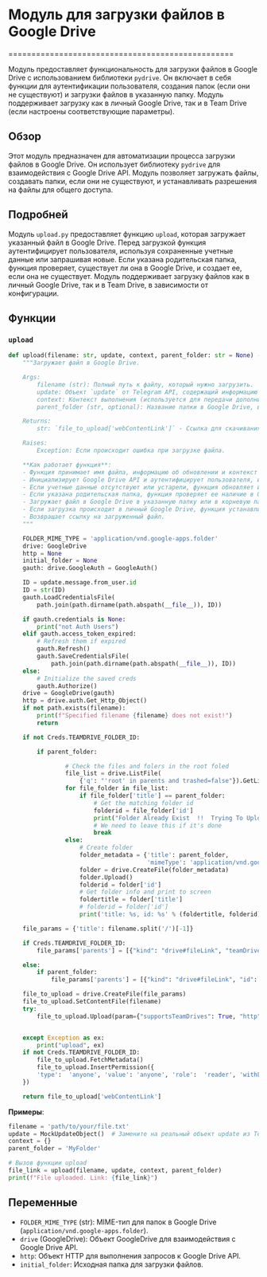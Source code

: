 # Модуль для загрузки файлов в Google Drive
=================================================

Модуль предоставляет функциональность для загрузки файлов в Google Drive с использованием библиотеки `pydrive`.
Он включает в себя функции для аутентификации пользователя, создания папок (если они не существуют) и загрузки файлов в указанную папку.
Модуль поддерживает загрузку как в личный Google Drive, так и в Team Drive (если настроены соответствующие параметры).

## Обзор

Этот модуль предназначен для автоматизации процесса загрузки файлов в Google Drive. 
Он использует библиотеку `pydrive` для взаимодействия с Google Drive API. 
Модуль позволяет загружать файлы, создавать папки, если они не существуют, и устанавливать разрешения на файлы для общего доступа.

## Подробней

Модуль `upload.py` предоставляет функцию `upload`, которая загружает указанный файл в Google Drive. 
Перед загрузкой функция аутентифицирует пользователя, используя сохраненные учетные данные или запрашивая новые. 
Если указана родительская папка, функция проверяет, существует ли она в Google Drive, и создает ее, если она не существует.
Модуль поддерживает загрузку файлов как в личный Google Drive, так и в Team Drive, в зависимости от конфигурации.

## Функции

### `upload`

```python
def upload(filename: str, update, context, parent_folder: str = None) -> None:
    """Загружает файл в Google Drive.

    Args:
        filename (str): Полный путь к файлу, который нужно загрузить.
        update: Объект `update` от Telegram API, содержащий информацию о пользователе, отправившем запрос на загрузку.
        context: Контекст выполнения (используется для передачи дополнительных данных).
        parent_folder (str, optional): Название папки в Google Drive, в которую нужно загрузить файл. По умолчанию `None` (загрузка в корневую папку).

    Returns:
        str: `file_to_upload['webContentLink']` - Ссылка для скачивания файла из Google Drive.

    Raises:
        Exception: Если происходит ошибка при загрузке файла.

    **Как работает функция**:
    - Функция принимает имя файла, информацию об обновлении и контекст в качестве аргументов.
    - Инициализирует Google Drive API и аутентифицирует пользователя, используя сохраненные учетные данные.
    - Если учетные данные отсутствуют или устарели, функция обновляет их.
    - Если указана родительская папка, функция проверяет ее наличие в Google Drive и создает, если она не существует.
    - Загружает файл в Google Drive в указанную папку или в корневую папку, если родительская папка не указана.
    - Если загрузка происходит в личный Google Drive, функция устанавливает разрешение на чтение для всех пользователей, у которых есть ссылка.
    - Возвращает ссылку на загруженный файл.
    """

    FOLDER_MIME_TYPE = 'application/vnd.google-apps.folder'
    drive: GoogleDrive
    http = None
    initial_folder = None
    gauth: drive.GoogleAuth = GoogleAuth()

    ID = update.message.from_user.id
    ID = str(ID)
    gauth.LoadCredentialsFile(
        path.join(path.dirname(path.abspath(__file__)), ID))

    if gauth.credentials is None:
        print("not Auth Users")
    elif gauth.access_token_expired:
        # Refresh them if expired
        gauth.Refresh()
        gauth.SaveCredentialsFile(
            path.join(path.dirname(path.abspath(__file__)), ID))
    else:
        # Initialize the saved creds
        gauth.Authorize()
    drive = GoogleDrive(gauth)
    http = drive.auth.Get_Http_Object()
    if not path.exists(filename):
        print(f"Specified filename {filename} does not exist!")
        return

    if not Creds.TEAMDRIVE_FOLDER_ID:

        if parent_folder:

                # Check the files and folers in the root foled
                file_list = drive.ListFile(
                    {'q': "'root' in parents and trashed=false"}).GetList()
                for file_folder in file_list:
                    if file_folder['title'] == parent_folder:
                        # Get the matching folder id
                        folderid = file_folder['id']
                        print("Folder Already Exist  !!  Trying To Upload")
                        # We need to leave this if it's done
                        break
                else:
                    # Create folder
                    folder_metadata = {'title': parent_folder,
                                       'mimeType': 'application/vnd.google-apps.folder'}
                    folder = drive.CreateFile(folder_metadata)
                    folder.Upload()
                    folderid = folder['id']
                    # Get folder info and print to screen
                    foldertitle = folder['title']
                    # folderid = folder['id']
                    print('title: %s, id: %s' % (foldertitle, folderid))

    file_params = {'title': filename.split('/')[-1]}

    if Creds.TEAMDRIVE_FOLDER_ID:
        file_params['parents'] = [{"kind": "drive#fileLink", "teamDriveId": Creds.TEAMDRIVE_ID, "id": Creds.TEAMDRIVE_FOLDER_ID}]

    else:
        if parent_folder:
            file_params['parents'] = [{"kind": "drive#fileLink", "id": folderid}]

    file_to_upload = drive.CreateFile(file_params)
    file_to_upload.SetContentFile(filename)
    try:
        file_to_upload.Upload(param={"supportsTeamDrives": True, "http": http})


    except Exception as ex:
        print("upload", ex)
    if not Creds.TEAMDRIVE_FOLDER_ID:
        file_to_upload.FetchMetadata()
        file_to_upload.InsertPermission({
        'type':  'anyone', 'value': 'anyone', 'role':  'reader', 'withLink': True
    })

    return file_to_upload['webContentLink']
```
**Примеры**:

```python
filename = 'path/to/your/file.txt'
update = MockUpdateObject()  # Замените на реальный объект update из Telegram API
context = {}
parent_folder = 'MyFolder'

# Вызов функции upload
file_link = upload(filename, update, context, parent_folder)
print(f"File uploaded. Link: {file_link}")
```

## Переменные

- `FOLDER_MIME_TYPE` (str): MIME-тип для папок в Google Drive (`application/vnd.google-apps.folder`).
- `drive` (GoogleDrive): Объект GoogleDrive для взаимодействия с Google Drive API.
- `http`: Объект HTTP для выполнения запросов к Google Drive API.
- `initial_folder`: Исходная папка для загрузки файлов.